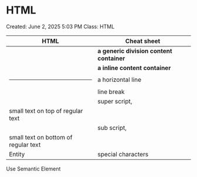 # HTML

Created: June 2, 2025 5:03 PM
Class: HTML

| HTML | Cheat sheet |
| --- | --- |
| **<div/>** | **a generic division content container** |
| **<span/>** | **a inline content container** |
| <hr/> | a horizontal line |
| <br/> | line break |
| <sup/> | super script, 
small text on top of regular text |
| <sub/> | sub script,
small text on bottom of regular text |
| Entity | special characters |

Use Semantic Element

